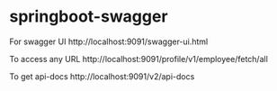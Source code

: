 # springboot-swagger

For swagger UI
http://localhost:9091/swagger-ui.html

To access any URL
http://localhost:9091/profile/v1/employee/fetch/all

To get api-docs
http://localhost:9091/v2/api-docs
